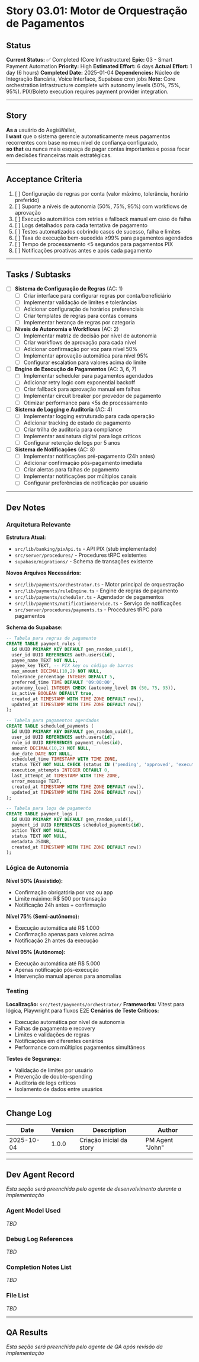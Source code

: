 # Story 03.01: Motor de Orquestração de Pagamentos

## Status
**Current Status:** ✅ Completed (Core Infrastructure)
**Epic:** 03 - Smart Payment Automation
**Priority:** High
**Estimated Effort:** 6 days
**Actual Effort:** 1 day (6 hours)
**Completed Date:** 2025-01-04
**Dependencies:** Núcleo de Integração Bancária, Voice Interface, Supabase cron jobs
**Note:** Core orchestration infrastructure complete with autonomy levels (50%, 75%, 95%). PIX/Boleto execution requires payment provider integration.

---

## Story

**As a** usuário do AegisWallet,  
**I want** que o sistema gerencie automaticamente meus pagamentos recorrentes com base no meu nível de confiança configurado,  
**so that** eu nunca mais esqueça de pagar contas importantes e possa focar em decisões financeiras mais estratégicas.

---

## Acceptance Criteria

1. [ ] Configuração de regras por conta (valor máximo, tolerância, horário preferido)
2. [ ] Suporte a níveis de autonomia (50%, 75%, 95%) com workflows de aprovação
3. [ ] Execução automática com retries e fallback manual em caso de falha
4. [ ] Logs detalhados para cada tentativa de pagamento
5. [ ] Testes automatizados cobrindo casos de sucesso, falha e limites
6. [ ] Taxa de execução bem-sucedida ≥99% para pagamentos agendados
7. [ ] Tempo de processamento <5 segundos para pagamentos PIX
8. [ ] Notificações proativas antes e após cada pagamento

---

## Tasks / Subtasks

- [ ] **Sistema de Configuração de Regras** (AC: 1)
  - [ ] Criar interface para configurar regras por conta/beneficiário
  - [ ] Implementar validação de limites e tolerâncias
  - [ ] Adicionar configuração de horários preferenciais
  - [ ] Criar templates de regras para contas comuns
  - [ ] Implementar herança de regras por categoria

- [ ] **Níveis de Autonomia e Workflows** (AC: 2)
  - [ ] Implementar matriz de decisão por nível de autonomia
  - [ ] Criar workflows de aprovação para cada nível
  - [ ] Adicionar confirmação por voz para nível 50%
  - [ ] Implementar aprovação automática para nível 95%
  - [ ] Configurar escalation para valores acima do limite

- [ ] **Engine de Execução de Pagamentos** (AC: 3, 6, 7)
  - [ ] Implementar scheduler para pagamentos agendados
  - [ ] Adicionar retry logic com exponential backoff
  - [ ] Criar fallback para aprovação manual em falhas
  - [ ] Implementar circuit breaker por provedor de pagamento
  - [ ] Otimizar performance para <5s de processamento

- [ ] **Sistema de Logging e Auditoria** (AC: 4)
  - [ ] Implementar logging estruturado para cada operação
  - [ ] Adicionar tracking de estado de pagamento
  - [ ] Criar trilha de auditoria para compliance
  - [ ] Implementar assinatura digital para logs críticos
  - [ ] Configurar retenção de logs por 5 anos

- [ ] **Sistema de Notificações** (AC: 8)
  - [ ] Implementar notificações pré-pagamento (24h antes)
  - [ ] Adicionar confirmação pós-pagamento imediata
  - [ ] Criar alertas para falhas de pagamento
  - [ ] Implementar notificações por múltiplos canais
  - [ ] Configurar preferências de notificação por usuário

---

## Dev Notes

### Arquitetura Relevante

**Estrutura Atual:**
- `src/lib/banking/pixApi.ts` - API PIX (stub implementado)
- `src/server/procedures/` - Procedures tRPC existentes
- `supabase/migrations/` - Schema de transações existente

**Novos Arquivos Necessários:**
- `src/lib/payments/orchestrator.ts` - Motor principal de orquestração
- `src/lib/payments/ruleEngine.ts` - Engine de regras de pagamento
- `src/lib/payments/scheduler.ts` - Agendador de pagamentos
- `src/lib/payments/notificationService.ts` - Serviço de notificações
- `src/server/procedures/payments.ts` - Procedures tRPC para pagamentos

**Schema do Supabase:**
```sql
-- Tabela para regras de pagamento
CREATE TABLE payment_rules (
  id UUID PRIMARY KEY DEFAULT gen_random_uuid(),
  user_id UUID REFERENCES auth.users(id),
  payee_name TEXT NOT NULL,
  payee_key TEXT, -- PIX key ou código de barras
  max_amount DECIMAL(10,2) NOT NULL,
  tolerance_percentage INTEGER DEFAULT 5,
  preferred_time TIME DEFAULT '09:00:00',
  autonomy_level INTEGER CHECK (autonomy_level IN (50, 75, 95)),
  is_active BOOLEAN DEFAULT true,
  created_at TIMESTAMP WITH TIME ZONE DEFAULT now(),
  updated_at TIMESTAMP WITH TIME ZONE DEFAULT now()
);

-- Tabela para pagamentos agendados
CREATE TABLE scheduled_payments (
  id UUID PRIMARY KEY DEFAULT gen_random_uuid(),
  user_id UUID REFERENCES auth.users(id),
  rule_id UUID REFERENCES payment_rules(id),
  amount DECIMAL(10,2) NOT NULL,
  due_date DATE NOT NULL,
  scheduled_time TIMESTAMP WITH TIME ZONE,
  status TEXT NOT NULL CHECK (status IN ('pending', 'approved', 'executed', 'failed', 'cancelled')),
  execution_attempts INTEGER DEFAULT 0,
  last_attempt_at TIMESTAMP WITH TIME ZONE,
  error_message TEXT,
  created_at TIMESTAMP WITH TIME ZONE DEFAULT now(),
  updated_at TIMESTAMP WITH TIME ZONE DEFAULT now()
);

-- Tabela para logs de pagamento
CREATE TABLE payment_logs (
  id UUID PRIMARY KEY DEFAULT gen_random_uuid(),
  payment_id UUID REFERENCES scheduled_payments(id),
  action TEXT NOT NULL,
  status TEXT NOT NULL,
  metadata JSONB,
  created_at TIMESTAMP WITH TIME ZONE DEFAULT now()
);
```

### Lógica de Autonomia

**Nível 50% (Assistido):**
- Confirmação obrigatória por voz ou app
- Limite máximo: R$ 500 por transação
- Notificação 24h antes + confirmação

**Nível 75% (Semi-autônomo):**
- Execução automática até R$ 1.000
- Confirmação apenas para valores acima
- Notificação 2h antes da execução

**Nível 95% (Autônomo):**
- Execução automática até R$ 5.000
- Apenas notificação pós-execução
- Intervenção manual apenas para anomalias

### Testing

**Localização:** `src/test/payments/orchestrator/`
**Frameworks:** Vitest para lógica, Playwright para fluxos E2E
**Cenários de Teste Críticos:**
- Execução automática por nível de autonomia
- Falhas de pagamento e recovery
- Limites e validações de regras
- Notificações em diferentes cenários
- Performance com múltiplos pagamentos simultâneos

**Testes de Segurança:**
- Validação de limites por usuário
- Prevenção de double-spending
- Auditoria de logs críticos
- Isolamento de dados entre usuários

---

## Change Log

| Date | Version | Description | Author |
|------|---------|-------------|--------|
| 2025-10-04 | 1.0.0 | Criação inicial da story | PM Agent "John" |

---

## Dev Agent Record

*Esta seção será preenchida pelo agente de desenvolvimento durante a implementação*

### Agent Model Used
*TBD*

### Debug Log References
*TBD*

### Completion Notes List
*TBD*

### File List
*TBD*

---

## QA Results

*Esta seção será preenchida pelo agente de QA após revisão da implementação*